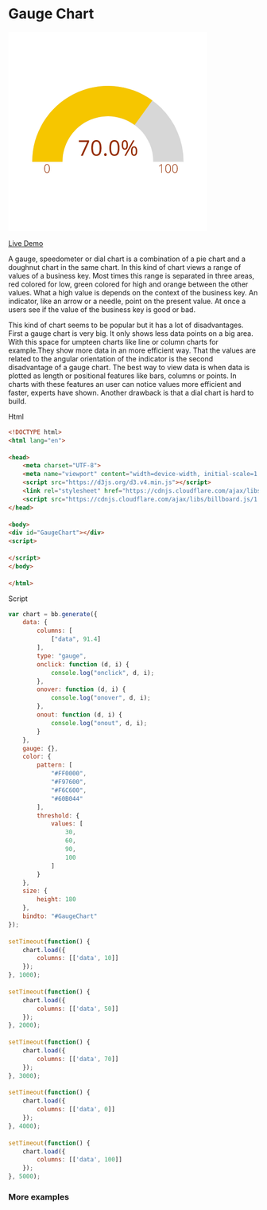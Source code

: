 # Gauge Chart

![image](assets/image.png)

[Live Demo](http://geoviz.ceoas.oregonstate.edu/neocarto/modules/charts/gauge/index.html)


A gauge, speedometer or dial chart is a combination of a pie chart and a doughnut chart in the same chart. In this kind of chart views a range of values of a business key. Most times this range is separated in three areas, red colored for low, green colored for high and orange between the other values. What a high value is depends on the context of the business key. An indicator, like an arrow or a needle, point on the present value. At once a users see if the value of the business key is good or bad.

This kind of chart seems to be popular but it has a lot of disadvantages. First a gauge chart is very big. It only shows less data points on a big area. With this space for umpteen charts like line or column charts for example.They show more data in an more efficient way. That the values are related to the angular orientation of the indicator is the second disadvantage of a gauge chart. The best way to view data is when data is plotted as length or positional features like bars, columns or points. In charts with these features an user can notice values more efficient and faster, experts have shown. Another drawback is that a dial chart is hard to build.

Html

```html
<!DOCTYPE html>
<html lang="en">

<head>
    <meta charset="UTF-8">
    <meta name="viewport" content="width=device-width, initial-scale=1.0">
    <script src="https://d3js.org/d3.v4.min.js"></script>
    <link rel="stylesheet" href="https://cdnjs.cloudflare.com/ajax/libs/billboard.js/1.3.0/billboard.min.css">
    <script src="https://cdnjs.cloudflare.com/ajax/libs/billboard.js/1.3.0/billboard.js"></script>
</head>

<body>
<div id="GaugeChart"></div>
<script>

</script>
</body>

</html>
```

Script

```javascript
var chart = bb.generate({
    data: {
        columns: [
            ["data", 91.4]
        ],
        type: "gauge",
        onclick: function (d, i) {
            console.log("onclick", d, i);
        },
        onover: function (d, i) {
            console.log("onover", d, i);
        },
        onout: function (d, i) {
            console.log("onout", d, i);
        }
    },
    gauge: {},
    color: {
        pattern: [
            "#FF0000",
            "#F97600",
            "#F6C600",
            "#60B044"
        ],
        threshold: {
            values: [
                30,
                60,
                90,
                100
            ]
        }
    },
    size: {
        height: 180
    },
    bindto: "#GaugeChart"
});

setTimeout(function() {
    chart.load({
        columns: [['data', 10]]
    });
}, 1000);

setTimeout(function() {
    chart.load({
        columns: [['data', 50]]
    });
}, 2000);

setTimeout(function() {
    chart.load({
        columns: [['data', 70]]
    });
}, 3000);

setTimeout(function() {
    chart.load({
        columns: [['data', 0]]
    });
}, 4000);

setTimeout(function() {
    chart.load({
        columns: [['data', 100]]
    });
}, 5000);

```

### More examples